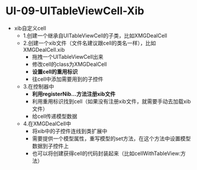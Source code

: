 # UI-09-UITableViewCell-Xib
  - xib自定义cell
	- 1.创建一个继承自UITableViewCell的子类，比如XMGDealCell<br>
	- 2.创建一个xib文件（文件名建议跟cell的类名一样），比如XMGDealCell.xib
		- 拖拽一个UITableViewCell出来
		- 修改cell的class为XMGDealCell
		- **设置cell的重用标识**
		- 往cell中添加需要用到的子控件
	- 3.在控制器中
		- **利用registerNib...方法注册xib文件**
		- 利用重用标识找到cell（如果没有注册xib文件，就需要手动去加载xib文件）
		- 给cell传递模型数据<br>
	- 4.在XMGDealCell中
		- 将xib中的子控件连线到类扩展中
		- 需要提供一个模型属性，重写模型的set方法，在这个方法中设置模型数据到子控件上
		- 也可以将创建获得cell的代码封装起来（比如cellWithTableView:方法）